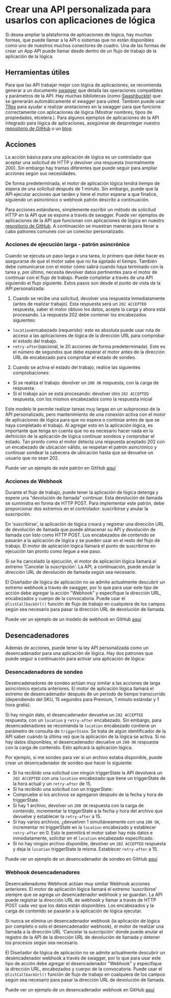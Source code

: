 <properties 
    pageTitle="Crear una API para aplicaciones de lógica" 
    description="Crear una API personalizada para usarlos con aplicaciones de lógica" 
    authors="jeffhollan" 
    manager="dwrede" 
    editor="" 
    services="logic-apps" 
    documentationCenter=""/>

<tags
    ms.service="logic-apps"
    ms.workload="integration"
    ms.tgt_pltfrm="na"
    ms.devlang="na" 
    ms.topic="article"
    ms.date="10/18/2016"
    ms.author="jehollan"/>
    
# <a name="creating-a-custom-api-to-use-with-logic-apps"></a>Crear una API personalizada para usarlos con aplicaciones de lógica

Si desea ampliar la plataforma de aplicaciones de lógica, hay muchas formas, que puede llamar a la API o sistemas que no están disponibles como uno de nuestros muchos conectores de cuadro.  Una de las formas de crear un App API puede llamar desde dentro de un flujo de trabajo de la aplicación de la lógica.

## <a name="helpful-tools"></a>Herramientas útiles

Para que las API trabajar mejor con lógica de aplicaciones, se recomienda generar a un documento [swagger](http://swagger.io) que detalla las operaciones compatibles y parámetros de la API.  Hay muchas bibliotecas (como [Swashbuckle](https://github.com/domaindrivendev/Swashbuckle)) que se generarán automáticamente el swagger para usted.  También puede usar [TRex](https://github.com/nihaue/TRex) para ayudar a realizar anotaciones en la swagger para que funcione correctamente con aplicaciones de lógica (Mostrar nombres, tipos de propiedades, etcetera.).  Para algunos ejemplos de aplicaciones de la API integrado para lógica de aplicaciones, asegúrese de desproteger nuestro [repositorio de GitHub](http://github.com/logicappsio) o un [blog](http://aka.ms/logicappsblog).

## <a name="actions"></a>Acciones

La acción básica para una aplicación de lógica es un controlador que aceptar una solicitud de HTTP y devolver una respuesta (normalmente 200).  Sin embargo hay tramas diferentes que puede seguir para ampliar acciones según sus necesidades.

De forma predeterminada, el motor de aplicación lógica tendrá tiempo de espera de una solicitud después de 1 minuto.  Sin embargo, puede que la API ejecutar acciones que tarden y tiene el motor esperar a que finalice, siguiendo un asincrónico o webhook patrón descrito a continuación.

Para acciones estándares, simplemente escribir un método de solicitud HTTP en la API que se expone a través de swagger.  Puede ver ejemplos de aplicaciones de la API que funcionan con aplicaciones de lógica en nuestro [repositorio de GitHub](https://github.com/logicappsio).  A continuación se muestran maneras para llevar a cabo patrones comunes con un conector personalizado.

### <a name="long-running-actions---async-pattern"></a>Acciones de ejecución larga - patrón asincrónico

Cuando se ejecuta un paso larga o una tarea, lo primero que debe hacer es asegurarse de que el motor sabe que no ha agotado el tiempo. También debe comunicarse con el motor cómo sabrá cuando haya terminado con la tarea y, por último, necesita devolver datos pertinentes para el motor de continuar con el flujo de trabajo. Puede completar a través de una API siguiendo el flujo siguiente. Estos pasos son desde el punto de vista de la API personalizada:

1. Cuando se recibe una solicitud, devolver una respuesta inmediatamente (antes de realizar trabajo). Esta respuesta será un `202 ACCEPTED` respuesta, saber el motor obtuvo los datos, acepte la carga y ahora está procesando. La respuesta 202 debe contener los encabezados siguientes: 
 * `location`encabezado (requerido): este es absoluta puede usar ruta de acceso a las aplicaciones de lógica de la dirección URL para comprobar el estado del trabajo.
 * `retry-after`(opcional, le 20 acciones de forma predeterminada). Este es el número de segundos que debe esperar el motor antes de la dirección URL de encabezado para comprobar el estado de sondeo.

2. Cuando se activa el estado del trabajo, realice las siguientes comprobaciones: 
 * Si se realiza el trabajo: devolver un `200 OK` respuesta, con la carga de respuesta.
 * Si el trabajo aún se está procesando: devolver otro `202 ACCEPTED` respuesta, con los mismos encabezados como la respuesta inicial

Este modelo le permite realizar tareas muy largas en un subproceso de la API personalizado, pero mantenimiento de una conexión activa con el motor de aplicaciones de lógica para que no espera o continúe antes de que se haya completado el trabajo. Al agregar esto en la aplicación lógica, es importante que tenga en cuenta que no es necesario hacer nada en la definición de la aplicación de lógica continuar sondeos y comprobar el estado. Tan pronto como el motor detecta una respuesta aceptado 202 con un encabezado de ubicación válido, se respetan el patrón asincrónico y continuar sondear la cabecera de ubicación hasta que se devuelve un usuario que no sean 202.

Puede ver un ejemplo de este patrón en GitHub [aquí](https://github.com/jeffhollan/LogicAppsAsyncResponseSample)

### <a name="webhook-actions"></a>Acciones de Webhook

Durante el flujo de trabajo, puede tener la aplicación de lógica detenga y espere una "devolución de llamada" continuar.  Esta devolución de llamada se suministra en forma de HTTP POST.  Para implementar este patrón, debe proporcionar dos extremos en el controlador: suscribirse y anular la suscripción.

En 'suscribirse', la aplicación de lógica creará y registrar una dirección URL de devolución de llamada que puede almacenar su API y devolución de llamada con listo como HTTP POST.  Los encabezados de contenido se pasarán a la aplicación de lógica y se pueden usar en el resto del flujo de trabajo.  El motor de aplicación lógica llamará el punto de suscribirse en ejecución tan pronto como llegue a ese paso.

Si se ha cancelado la ejecución, el motor de aplicación lógica llamará al extremo 'Cancelar la suscripción'.  La API, a continuación, puede anular la dirección URL de devolución de llamada según sea necesario.

El Diseñador de lógica de aplicación no se admite actualmente descubrir un extremo webhook a través de swagger, por lo que para usar este tipo de acción debe agregar la acción "Webhook" y especifique la dirección URL, encabezados y cuerpo de la convocatoria.  Puede usar el `@listCallbackUrl()` función de flujo de trabajo en cualquiera de los campos según sea necesario para pasar la dirección URL de devolución de llamada.

Puede ver un ejemplo de un modelo de webhook en GitHub [aquí](https://github.com/jeffhollan/LogicAppTriggersExample/blob/master/LogicAppTriggers/Controllers/WebhookTriggerController.cs)

## <a name="triggers"></a>Desencadenadores

Además de acciones, puede tener la ley API personalizada como un desencadenador para una aplicación de lógica.  Hay dos patrones que puede seguir a continuación para activar una aplicación de lógica:

### <a name="polling-triggers"></a>Desencadenadores de sondeo

Desencadenadores de sondeo actúan muy similar a las acciones de larga asincrónico ejecuta anteriores.  El motor de aplicación lógica llamará el extremo de desencadenador después de un período de tiempo transcurrido (dependiendo del SKU, 15 segundos para Premium, 1 minuto estándar y 1 hora gratis).

Si hay ningún dato, el desencadenador devuelve un `202 ACCEPTED` respuesta, con un `location` y `retry-after` encabezado.  Sin embargo, para desencadenadores se recomienda la `location` encabezado contiene un parámetro de consulta de `triggerState`.  Se trata de algún identificador de la API saber cuándo la última vez que la aplicación de la lógica se activa.  Si no hay datos disponibles, el desencadenador devuelve un `200 OK` respuesta con la carga de contenido.  Esto aplicará la aplicación lógica.

Por ejemplo, si me sondeo para ver si un archivo estaba disponible, puede crear un desencadenador de sondeo que hacer lo siguiente:

* Si ha recibido una solicitud con ningún triggerState la API devolverá un `202 ACCEPTED` con una `location` encabezado que tiene un triggerState de la hora actual y un `retry-after` de 15.
* Si ha recibido una solicitud con un triggerState:
 * Compruebe si los archivos se agregaron después de la fecha y hora de triggerState. 
  * Si hay 1 archivo, devolver un `200 OK` respuesta con la carga de contenido, incrementar la triggerState a la fecha y hora del archivo que devuelve y establecer la `retry-after` a 15.
  * Si hay varios archivos, ¿devuelven 1 simultáneamente con una `200 OK`, incrementar mi triggerState en la `location` encabezado y establecer `retry-after` en 0.  Esto le permitirá el motor saber hay más datos e inmediatamente, solicitar en el `location` encabezado especificado.
  * Si no hay ningún archivo disponible, devolver un `202 ACCEPTED` respuesta y deja la `location` triggerState la misma.  Establecer `retry-after` a 15.

Puede ver un ejemplo de un desencadenador de sondeo en GitHub [aquí](https://github.com/jeffhollan/LogicAppTriggersExample/tree/master/LogicAppTriggers)

### <a name="webhook-triggers"></a>Webhook desencadenadores

Desencadenadores Webhook actúan muy similar Webhook acciones anteriores.  El motor de aplicación lógica llamará el extremo 'suscribirse' siempre que se agrega un desencadenador webhook y se guardan.  La API puede registrar la dirección URL de webhook y llamar a través de HTTP POST cada vez que los datos están disponibles.  Los encabezados y la carga de contenido se pasarán a la aplicación de lógica ejecutar.

Si nunca se elimina un desencadenador webhook (la aplicación de lógica por completo o solo el desencadenador webhook), el motor de realizar una llamada a la dirección URL 'Cancelar la suscripción' donde puede anular el registro de la API de la dirección URL de devolución de llamada y detener los procesos según sea necesario.

El Diseñador de lógica de aplicación no se admite actualmente descubrir un desencadenador webhook a través de swagger, por lo que para usar este tipo de acción debe agregar el desencadenador "Webhook" y especifique la dirección URL, encabezados y cuerpo de la convocatoria.  Puede usar el `@listCallbackUrl()` función de flujo de trabajo en cualquiera de los campos según sea necesario para pasar la dirección URL de devolución de llamada.

Puede ver un ejemplo de un desencadenador webhook en GitHub [aquí](https://github.com/jeffhollan/LogicAppTriggersExample/tree/master/LogicAppTriggers)